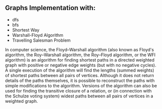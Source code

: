 ## Graphs Implementation with: 
* dfs
* bfs
* Shortest Way
* Warshall-Floyd Algorithm
* Travelling Salesman Problem

In computer science, the Floyd–Warshall algorithm (also known as Floyd's algorithm,
the Roy–Warshall algorithm, the Roy–Floyd algorithm, or the WFI algorithm) is an algorithm
for finding shortest paths in a directed weighted graph with positive or negative edge weights
(but with no negative cycles). A single execution of the algorithm will find the lengths (summed weights)
of shortest paths between all pairs of vertices. Although it does not return details of the paths themselves,
it is possible to reconstruct the paths with simple modifications to the algorithm. Versions of the algorithm can
also be used for finding the transitive closure of a relation, or (in connection with the Schulze
voting system) widest paths between all pairs of vertices in a weighted graph.